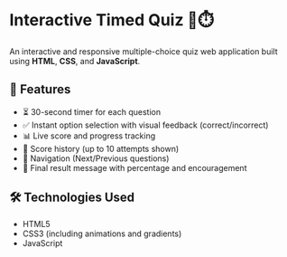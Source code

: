 # Interactive Timed Quiz 🧠⏱️

An interactive and responsive multiple-choice quiz web application built using **HTML**, **CSS**, and **JavaScript**.

## 📌 Features

- ⏳ 30-second timer for each question  
- ✅ Instant option selection with visual feedback (correct/incorrect)  
- 📊 Live score and progress tracking  
- 💾 Score history (up to 10 attempts shown)  
- 🔁 Navigation (Next/Previous questions)  
- 🧠 Final result message with percentage and encouragement  

## 🛠️ Technologies Used

- HTML5  
- CSS3 (including animations and gradients)  
- JavaScript  


